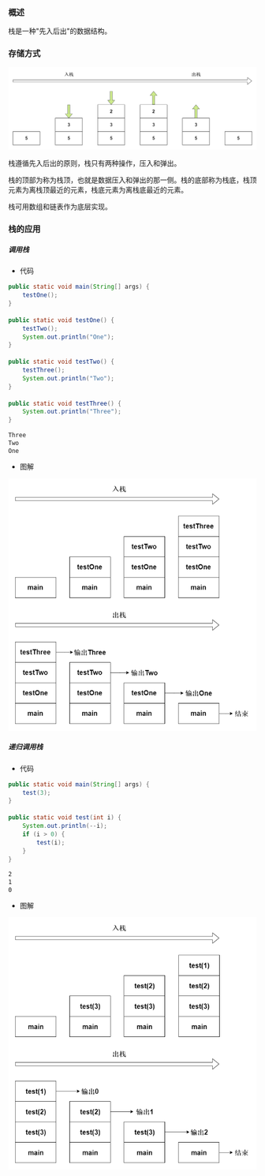 ### 概述

栈是一种"先入后出"的数据结构。

### 存储方式

<img src="./数据结构与算法/数据结构/image/栈存储方式.png" alt="栈存储方式"/>

栈遵循先入后出的原则，栈只有两种操作，压入和弹出。

栈的顶部为称为栈顶，也就是数据压入和弹出的那一侧。栈的底部称为栈底，栈顶元素为离栈顶最近的元素，栈底元素为离栈底最近的元素。

栈可用数组和链表作为底层实现。

### 栈的应用

##### 调用栈

* 代码

``` java
public static void main(String[] args) {
    testOne();
}

public static void testOne() {
    testTwo();
    System.out.println("One");
}

public static void testTwo() {
    testThree();
    System.out.println("Two");
}

public static void testThree() {
    System.out.println("Three");
}
```

``` test
Three
Two
One
```

* 图解

<img src="./数据结构与算法/数据结构/image/调用栈图解.png" alt="调用栈图解"/>

##### 递归调用栈

* 代码

``` java
public static void main(String[] args) {
    test(3);
}

public static void test(int i) {
    System.out.println(--i);
    if (i > 0) {
        test(i);
    }
}
```

``` text
2
1
0
```

* 图解

<img src="./数据结构与算法/数据结构/image/递归调用栈图解.png" alt="递归调用栈图解"/>